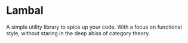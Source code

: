# Lambal

A simple utility library to spice up your code.
With a focus on functional style, without staring in the deep abiss of category theory.
